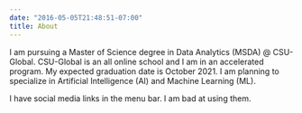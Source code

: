 ```yaml
---
date: "2016-05-05T21:48:51-07:00"
title: About
---
```


I am pursuing a Master of Science degree in Data Analytics (MSDA) @ CSU-Global.  CSU-Global is an all online school and I am in an accelerated program.  My expected graduation date is October 2021.  I am planning to specialize in Artificial Intelligence (AI) and Machine Learning (ML).

I have social media links in the menu bar.  I am bad at using them.